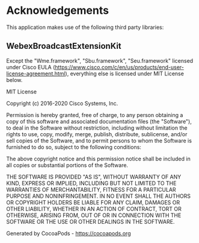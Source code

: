 # Acknowledgements
This application makes use of the following third party libraries:

## WebexBroadcastExtensionKit

Except the "Wme.framework", "Sbu.framework", "Seu.framework" licensed under Cisco EULA
(https://www.cisco.com/c/en/us/products/end-user-license-agreement.html), 
everything else is licensed under MIT License below.

MIT License

Copyright (c) 2016-2020 Cisco Systems, Inc.

Permission is hereby granted, free of charge, to any person obtaining a copy
of this software and associated documentation files (the "Software"), to deal
in the Software without restriction, including without limitation the rights
to use, copy, modify, merge, publish, distribute, sublicense, and/or sell
copies of the Software, and to permit persons to whom the Software is
furnished to do so, subject to the following conditions:

The above copyright notice and this permission notice shall be included in all
copies or substantial portions of the Software.

THE SOFTWARE IS PROVIDED "AS IS", WITHOUT WARRANTY OF ANY KIND, EXPRESS OR
IMPLIED, INCLUDING BUT NOT LIMITED TO THE WARRANTIES OF MERCHANTABILITY,
FITNESS FOR A PARTICULAR PURPOSE AND NONINFRINGEMENT. IN NO EVENT SHALL THE
AUTHORS OR COPYRIGHT HOLDERS BE LIABLE FOR ANY CLAIM, DAMAGES OR OTHER
LIABILITY, WHETHER IN AN ACTION OF CONTRACT, TORT OR OTHERWISE, ARISING FROM,
OUT OF OR IN CONNECTION WITH THE SOFTWARE OR THE USE OR OTHER DEALINGS IN THE
SOFTWARE.

Generated by CocoaPods - https://cocoapods.org
